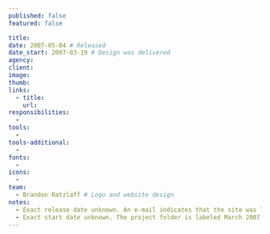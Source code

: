 ```yaml
---
published: false
featured: false

title:
date: 2007-05-04 # Released
date_start: 2007-03-19 # Design was delivered
agency:
client:
image:
thumb:
links:
  - title:
    url:
responsibilities:
  -
tools:
  -
tools-additional:
  -
fonts:
  -
icons:
  -
team:
  - Brandon Ratzlaff # Logo and website design
notes:
  - Exact release date unknown. An e-mail indicates that the site was launched May 4, 2007.
  - Exact start date unknown. The project folder is labeled March 2007. The design file was e-mailed March 13, 2007.
---
```

